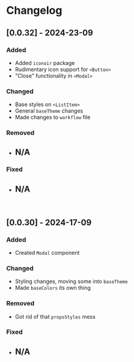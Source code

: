 # Changelog

## [0.0.32] - 2024-23-09

### Added

- Added `iconoir` package
- Rudimentary icon support for `<Button>`
- "Close" functionality in `<Modal>`

### Changed

- Base styles on `<ListItem>`
- General `baseTheme` changes
- Made changes to `workflow` file

### Removed

- ## N/A

### Fixed

- ## N/A

<br/>

## [0.0.30] - 2024-17-09

### Added

- Created `Modal` component

### Changed

- Styling changes, moving some into `baseTheme`
- Made `baseColors` its own thing

### Removed

- Got rid of that `propsStyles` mess

### Fixed

- ## N/A

<br/>
